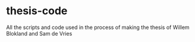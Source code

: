 # thesis-code
All the scripts and code used in the process of making the thesis of Willem Blokland and Sam de Vries
